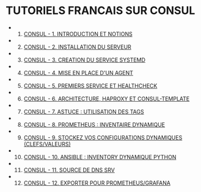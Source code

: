 # TUTORIELS FRANCAIS SUR CONSUL

- 1. [CONSUL - 1. INTRODUCTION ET NOTIONS](https://www.youtube.com/watch?v=Esfh2WT5VX0)
- 2. [CONSUL - 2. INSTALLATION DU SERVEUR](https://www.youtube.com/watch?v=RwYCsk7SGfY)
- 3. [CONSUL - 3. CREATION DU SERVICE SYSTEMD](https://www.youtube.com/watch?v=yixDzCzWs7A)
- 4. [CONSUL - 4. MISE EN PLACE D'UN AGENT](https://www.youtube.com/watch?v=pESudQd8hsI)
- 5. [CONSUL - 5. PREMIERS SERVICE ET HEALTHCHECK](https://www.youtube.com/watch?v=yHMT2BCcco8)
- 6. [CONSUL - 6. ARCHITECTURE, HAPROXY ET CONSUL-TEMPLATE](https://www.youtube.com/watch?v=LmSWeW9RHEI)
- 7. [CONSUL - 7. ASTUCE : UTILISATION DES TAGS](https://www.youtube.com/watch?v=EZgJnmOlkzk)
- 8. [CONSUL - 8. PROMETHEUS : INVENTAIRE DYNAMIQUE](https://www.youtube.com/watch?v=18ahxxrpxkg)
- 9. [CONSUL - 9. STOCKEZ VOS CONFIGURATIONS DYNAMIQUES (CLEFS/VALEURS)](https://www.youtube.com/watch?v=UGH8jcf5T9w)
- 10. [CONSUL - 10. ANSIBLE : INVENTORY DYNAMIQUE PYTHON](https://www.youtube.com/watch?v=oE9039fWspo)
- 11. [CONSUL - 11. SOURCE DE DNS SRV](https://www.youtube.com/watch?v=TFMWDZBhjCM)
- 12. [CONSUL - 12. EXPORTER POUR PROMETHEUS/GRAFANA](https://www.youtube.com/watch?v=cyKnseiMATo)

